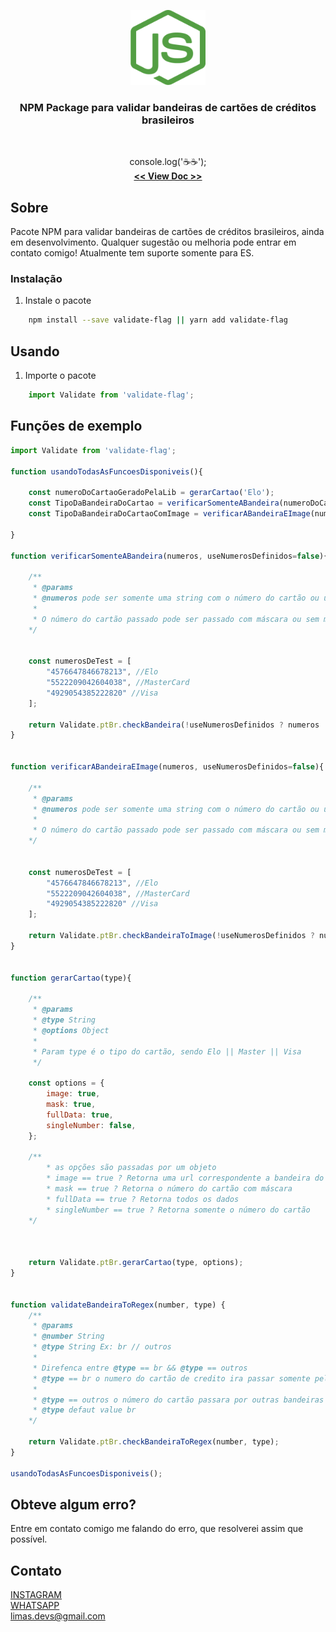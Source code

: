 <p align="center">
    <a href="https://github.com/joao-lim4">
        <img src="./node.png" alt="Logo" width="120" height="120">
    </a>
    <br/>
    <h3 align="center">NPM Package para validar bandeiras de cartões de créditos brasileiros</h3>
    <br/>
    <p align="center">
        console.log('☕☕');
        <br />
        <a href="https://github.com/joao-lim4/cartao"><strong> << View Doc >></strong></a>
    </p>
</p>


## Sobre
Pacote NPM para validar bandeiras de cartões de créditos brasileiros, ainda em desenvolvimento.
Qualquer sugestão ou melhoria pode entrar em contato comigo!
Atualmente tem suporte somente para ES.

### Instalação

1. Instale o pacote
```sh
    npm install --save validate-flag || yarn add validate-flag
```




## Usando

1. Importe o pacote

```js
    import Validate from 'validate-flag';
```

## Funções de exemplo

```js
import Validate from 'validate-flag';

function usandoTodasAsFuncoesDisponiveis(){

    const numeroDoCartaoGeradoPelaLib = gerarCartao('Elo');
    const TipoDaBandeiraDoCartao = verificarSomenteABandeira(numeroDoCartaoGeradoPelaLib.value, /* true */);
    const TipoDaBandeiraDoCartaoComImage = verificarABandeiraEImage(numeroDoCartaoGeradoPelaLib.value, /* true */);

}

function verificarSomenteABandeira(numeros, useNumerosDefinidos=false){
    
    /**
     * @params
     * @numeros pode ser somente uma string com o número do cartão ou um array com vários números
     *
     * O número do cartão passado pode ser passado com máscara ou sem máscara
    */


    const numerosDeTest = [
        "4576647846678213", //Elo 
        "5522209042604038", //MasterCard
        "4929054385222820" //Visa
    ];

    return Validate.ptBr.checkBandeira(!useNumerosDefinidos ? numeros : numerosDeTest);
}


function verificarABandeiraEImage(numeros, useNumerosDefinidos=false){
    
    /**
     * @params
     * @numeros pode ser somente uma string com o número do cartão ou um array com vários números
     *
     * O número do cartão passado pode ser passado com máscara ou sem máscara
    */


    const numerosDeTest = [
        "4576647846678213", //Elo 
        "5522209042604038", //MasterCard
        "4929054385222820" //Visa
    ];

    return Validate.ptBr.checkBandeiraToImage(!useNumerosDefinidos ? numeros : numerosDeTest);
}


function gerarCartao(type){

    /**
     * @params 
     * @type String 
     * @options Object
     * 
     * Param type é o tipo do cartão, sendo Elo || Master || Visa
     */

    const options = {
        image: true,
        mask: true,
        fullData: true,
        singleNumber: false,
    };

    /**
        * as opções são passadas por um objeto
        * image == true ? Retorna uma url correspondente a bandeira do cartão gerado
        * mask == true ? Retorna o número do cartão com máscara
        * fullData == true ? Retorna todos os dados
        * singleNumber == true ? Retorna somente o número do cartão
    */



    return Validate.ptBr.gerarCartao(type, options);
}


function validateBandeiraToRegex(number, type) {
    /**
     * @params
     * @number String
     * @type String Ex: br // outros
     * 
     * Direfenca entre @type == br && @type == outros
     * @type == br o numero do cartão de credito ira passar somente pelas regex das bandeiras mais usadas no Brasil como Visa | Elo | MasterCard
     * 
     * @type == outros o número do cartão passara por outras bandeiras como Amex 
     * @type defaut value br
    */

    return Validate.ptBr.checkBandeiraToRegex(number, type);
}

usandoTodasAsFuncoesDisponiveis();
```


## Obteve algum erro?
Entre em contato comigo me falando do erro, que resolverei assim que possível.



## Contato
[INSTAGRAM](https://www.instagram.com/joao_lim4/)
<br/>
[WHATSAPP](https://api.whatsapp.com/send/?phone=%2B5531989013076&text=Ola%20vim%20pelo%20seu%20primeiro%20projeto%20react&app_absent=0&lang=pt_br)
<br/>
limas.devs@gmail.com




